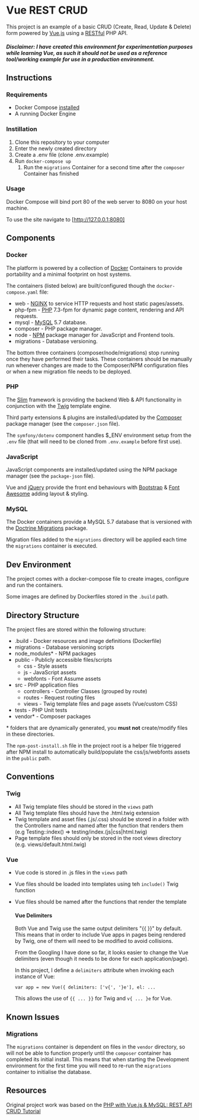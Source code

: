 # Vue REST CRUD

This project is an example of a basic CRUD (Create, Read, Update & Delete) form powered by [Vue.js](https://vuejs.org/) using a [RESTful](https://restfulapi.net/) PHP API.

##### Disclaimer: I have created this environment for experimentation purposes while learning Vue, as such it should **not** be used as a reference tool/working example for use in a production environment.

## Instructions

### Requirements

- Docker Compose [installed](https://docs.docker.com/compose/install/)
- A running Docker Engine

### Instillation

1. Clone this repository to your computer
2. Enter the newly created directory
3. Create a .env file (clone .env.example)
4. Run `docker-compose up`
   1. Run the `migrations` Container for a second time after the `composer` Container has finished

### Usage

Docker Compose will bind port 80 of the web server to 8080 on your host machine.

To use the site navigate to [http://127.0.0.1:8080]

## Components
### Docker

The platform is powered by a collection of [Docker](https://www.docker.com/) Containers to provide portability and a minimal footprint on host systems.

The containers (listed below) are built/configured though the `docker-compose.yaml` file:

- web - [NGINX](https://www.nginx.com/) to service HTTP requests and host static pages/assets.
- php-fpm - [PHP](https://php.net/) 7.3-fpm for dynamic page content, rendering and API requests.
- mysql - [MySQL](https://www.mysql.com/) 5.7 database.
- composer - PHP package manager.
- node - [NPM](https://www.npmjs.com/) package manager for JavaScript and Frontend tools.
- migrations - Database versioning.
 
The bottom three containers (composer/node/migrations) stop running once they have performed their tasks.  These containers should be manually run whenever changes are made to the Composer/NPM configuration files or when a new migration file needs to be deployed.  

### PHP

The [Slim](http://www.slimframework.com/) framework is providing the backend Web & API functionality in conjunction with the [Twig](https://twig.symfony.com/) template engine.

Third party extensions & plugins are installed/updated by the [Composer](https://getcomposer.org/) package manager (see the `composer.json` file).

The `symfony/dotenv` component handles $_ENV environment setup from the `.env` file (that will need to be cloned from `.env.example` before first use).

### JavaScript

JavaScript components are installed/updated using the NPM package manager (see the `package-json` file).

Vue and [jQuery](https://jquery.com/) provide the front end behaviours with [Bootstrap](https://getbootstrap.com/) & [Font Awesome](https://fontawesome.com/) adding layout & styling.

### MySQL

The Docker containers provide a MySQL 5.7 database that is versioned with the [Doctrine Migrations](https://symfony.com/doc/master/bundles/DoctrineMigrationsBundle/index.html) package.

Migration files added to the `migrations` directory will be applied each time the `migrations` container is executed.

## Dev Environment

The project comes with a docker-compose file to create images, configure and run the containers.

Some images are defined by Dockerfiles stored in the `.build` path.

## Directory Structure

The project files are stored within the following structure:

- .build - Docker resources and image definitions (Dockerfile)
- migrations - Database versioning scripts
- node_modules* - NPM packages
- public - Publicly accessible files/scripts
  - css - Style assets
  - js - JavaScript assets
  - webfonts - Font Assume assets
- src - PHP application files
  - controllers - Controller Classes (grouped by route)
  - routes - Request routing files
  - views - Twig template files and page assets (Vue/custom CSS)
- tests - PHP Unit tests
- vendor* - Composer packages

\* folders that are dynamically generated, you **must not** create/modify files in these directories.

The `npm-post-install.sh` file in the project root is a helper file triggered after NPM install to automatically build/populate the css/js/webfonts assets in the `public` path.

## Conventions

### Twig

- All Twig template files should be stored in the `views` path
- All Twig template files should have the .html.twig extension
- Twig template and asset files (.js/.css) should be stored in a folder with the Controllers name and named after the function that renders them (e.g Testing::index() => testing/index.(js|css|html.twig)
- Page template files should only be stored in the root views directory (e.g. views/default.html.twig)

### Vue

- Vue code is stored in .js files in the `views` path
- Vue files should be loaded into templates using teh `include()` Twig function
- Vue files should be named after the functions that render the template

  #### Vue Delimiters

   Both Vue and Twig use the same output delimiters "{{  }}" by default.  This means that in order to include Vue apps in pages being rendered by Twig, one of them will need to be modified to avoid collisions.

   From the Googling I have done so far, it looks easier to change the Vue delimiters (even though it needs to be done for each application/page).

   In this project, I define a `delimiters` attribute when invoking each instance of Vue:
 
   `var app = new Vue({ delimiters: ['v{', '}e'], el: ...`

   This allows the use of `{{ ... }}` for Twig and `v{ ... }e` for Vue.

## Known Issues

### Migrations

The `migrations` container is dependent on files in the `vendor` directory, so will not be able to function properly until the `composer` container has completed its initial install.
This means that when starting the Development environment for the first time you will need to re-run the `migrations` container to initialise the database.

## Resources

Original project work was based on the [PHP with Vue.js & MySQL: REST API CRUD Tutorial](https://www.techiediaries.com/vuejs-php-mysql-rest-crud-api-tutorial)
